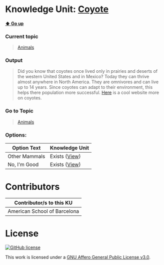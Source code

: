 # Knowledge Unit: [Coyote](../../knowledge_units/animals/coyote.md)

#### [:arrow_up: Go up](../../topics/animals.md)
### Current topic
> [Animals](../../topics/animals.md)
### Output
> Did you know that coyotes once lived only in prairies and deserts of the western United States and in Mexico? Today they can thrive almost anywhere in North America. They are omnivores and can live up to 14 years. Since coyotes can adapt to their environment, this helps there population more successful. [Here](https://www.paws.org/resources/coyotes/) is a cool website more on coyotes.
### Go to Topic
> [Animals](../../topics/animals.md)

### Options: 

| Option Text | Knowledge Unit |
| - | - |  
| Other Mammals  |  Exists ([View](../../knowledge_units/animals/other-mammals.md))  |  
| No, I&#039;m Good  |  Exists ([View](../../knowledge_units/animals/no-im-good.md))  | 

# Contributors

| Contributor/s to this KU |
| - | 
| American School of Barcelona |

# License
[![GitHub license](https://img.shields.io/github/license/inbrainz/cerebro)](https://github.com/inbrainz/cerebro/blob/master/LICENSE)

This work is licensed under a [GNU Affero General Public License v3.0](https://www.gnu.org/licenses/agpl-3.0.txt).